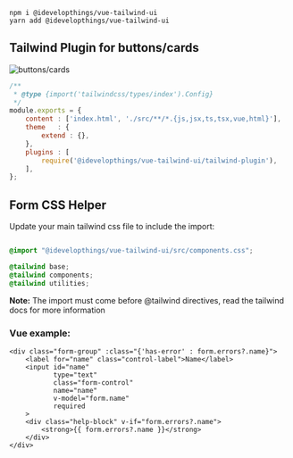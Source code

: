 ```shell
npm i @idevelopthings/vue-tailwind-ui
yarn add @idevelopthings/vue-tailwind-ui
```

## Tailwind Plugin for buttons/cards
![buttons/cards](https://user-images.githubusercontent.com/4105581/193417729-399e6843-c7aa-4425-b4de-fd91e319f093.png)

```js
/**
 * @type {import('tailwindcss/types/index').Config}
 */
module.exports = {
	content : ['index.html', './src/**/*.{js,jsx,ts,tsx,vue,html}'],
	theme   : {
		extend : {},
	},
	plugins : [
		require('@idevelopthings/vue-tailwind-ui/tailwind-plugin'),
	],
};
```


## Form CSS Helper
Update your main tailwind css file to include the import:

```css

@import "@idevelopthings/vue-tailwind-ui/src/components.css";

@tailwind base;
@tailwind components;
@tailwind utilities;

```

**Note:** The import must come before @tailwind directives, read the tailwind docs for more information

### Vue example:
```vue
<div class="form-group" :class="{'has-error' : form.errors?.name}">
    <label for="name" class="control-label">Name</label>
    <input id="name"
           type="text"
           class="form-control"
           name="name"
           v-model="form.name"
           required
    >
    <div class="help-block" v-if="form.errors?.name">
        <strong>{{ form.errors?.name }}</strong>
    </div>
</div>
```


